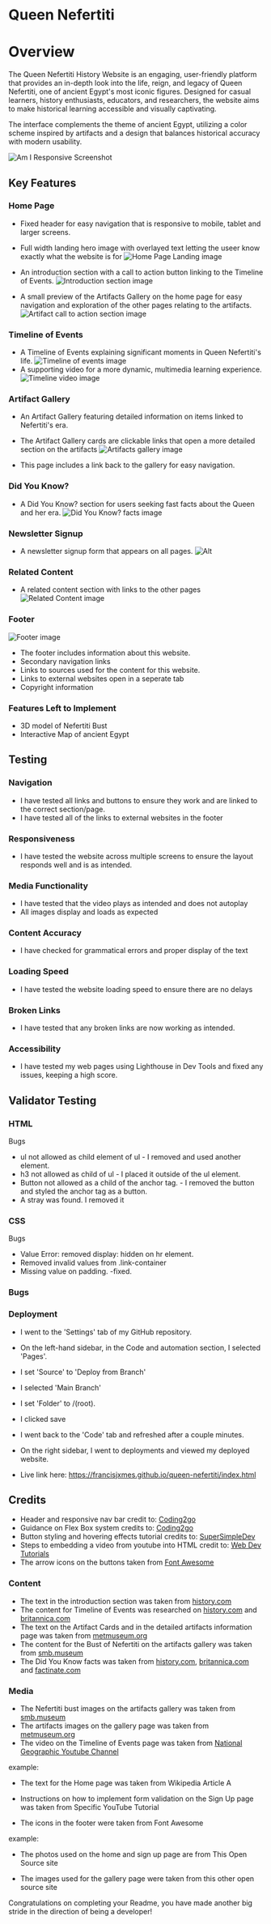 # Queen Nefertiti

# Overview

The Queen Nefertiti History Website is an engaging, user-friendly platform that provides an in-depth look into the life, reign, and legacy of Queen Nefertiti, one of ancient Egypt's most iconic figures. Designed for casual learners, history enthusiasts, educators, and researchers, the website aims to make historical learning accessible and visually captivating.

The interface complements the theme of ancient Egypt, utilizing a color scheme inspired by artifacts and a design that balances historical accuracy with modern usability.

![Am I Responsive Screenshot](assets/images/am-i-responsive.png)

## Key Features

### Home Page
* Fixed header for easy navigation that is responsive to mobile, tablet and larger screens.
* Full width landing hero image with overlayed text letting the useer know exactly what the website is for
![Home Page Landing image](assets/images/hero-landing.png)

* An introduction section with a call to action button linking to the Timeline of Events.
![Introduction section image](assets/images/introduction-section.png)

* A small preview of the Artifacts Gallery on the home page for easy navigation and exploration of the other pages relating to the artifacts.
![Artifact call to action section image](assets/images/artifacts-cta.png)

### Timeline of Events
* A Timeline of Events explaining significant moments in Queen Nefertiti's life.
![Timeline of events image](assets/images/timeline.png)
* A supporting video for a more dynamic, multimedia learning experience.
![Timeline video image](assets/images/timeline-video.png)

### Artifact Gallery
* An Artifact Gallery featuring detailed information on items linked to Nefertiti's era.

* The Artifact Gallery cards are clickable links that open a more detailed section on the artifacts
![Artifacts gallery image](assets/images/artifact-gallery.png)
* This page includes a link back to the gallery for easy navigation.

### Did You Know?
* A Did You Know? section for users seeking fast facts about the Queen and her era.
![Did You Know? facts image](assets/images/did-you-know-facts.png)

### Newsletter Signup
* A newsletter signup form that appears on all pages.
![Alt](assets/images/)

### Related Content
* A related content section with links to the other pages
![Related Content image](assets/images/related-content.png) 

### Footer
![Footer image](assets/images/footer.png)

* The footer includes information about this website.
* Secondary navigation links
* Links to sources used for the content for this website.
* Links to external websites open in a seperate tab
* Copyright information

### Features Left to Implement
* 3D model of Nefertiti Bust
* Interactive Map of ancient Egypt

## Testing

### Navigation
* I have tested all links and buttons to ensure they work and are linked to the correct section/page.
* I have tested all of the links to external websites in the footer

### Responsiveness
* I have tested the website across multiple screens to ensure the layout responds well and is as intended.

### Media Functionality
* I have tested that the video plays as intended and does not autoplay
* All images display and loads as expected

### Content Accuracy
* I have checked for grammatical errors and proper display of the text

### Loading Speed
* I have tested the website loading speed to ensure there are no delays

### Broken Links
* I have tested that any broken links are now working as intended.

### Accessibility
* I have tested my web pages using Lighthouse in Dev Tools and fixed any issues, keeping a high score.

## Validator Testing

### HTML

Bugs
* ul not allowed as child element of ul - I removed and used another element.
* h3 not allowed as child of ul - I placed it outside of the ul element.
* Button not allowed as a child of the anchor tag. - I removed the button and styled the anchor tag as a button.
* A stray </a> was found. I removed it
 

### CSS

Bugs 
* Value Error: removed display: hidden on hr element.
* Removed invalid values from .link-container
* Missing value on padding. -fixed.


### Bugs

### Deployment

* I went to the 'Settings' tab of my GitHub repository.
* On the left-hand sidebar, in the Code and automation section, I selected 'Pages'.
* I set 'Source' to 'Deploy from Branch'
* I selected 'Main Branch'
* I set 'Folder' to /(root).
* I clicked save
* I went back to the 'Code' tab and refreshed after a couple minutes.
* On the right sidebar, I went to deployments and viewed my deployed website.

* Live link here: https://francisjxmes.github.io/queen-nefertiti/index.html

## Credits

- Header and responsive nav bar credit to: [Coding2go](https://www.youtube.com/watch?v=8eFeIFKAKHw&list=PLx7XtnNwKaYwtHlY0UNAkb9QiWvXiKtNt&index=2)
- Guidance on Flex Box system credits to: [Coding2go](https://www.youtube.com/watch?v=8eFeIFKAKHw&list=PLx7XtnNwKaYwtHlY0UNAkb9QiWvXiKtNt&index=2)
- Button styling and hovering effects tutorial credits to: [SuperSimpleDev](https://www.youtube.com/watch?v=G3e-cpL7ofc&list=PLx7XtnNwKaYwtHlY0UNAkb9QiWvXiKtNt&index=1)
- Steps to embedding a video from youtube into HTML credit to: [Web Dev Tutorials](https://www.youtube.com/watch?v=ly36kn0ug4k&list=PLx7XtnNwKaYwtHlY0UNAkb9QiWvXiKtNt&index=3)
- The arrow icons on the buttons taken from [Font Awesome](https://fontawesome.com/icons)

### Content

- The text in the introduction section was taken from [history.com](https://www.history.com/topics/ancient-egypt/nefertiti)
- The content for Timeline of Events was researched on [history.com](https://www.history.com/topics/ancient-egypt/nefertiti) and [britannica.com](https://www.britannica.com/biography/Nefertiti)
- The text on the Artifact Cards and in the detailed artifacts information page was taken from [metmuseum.org](https://www.metmuseum.org/search-results?q=nefertiti+amarna+period&searchFacet=Art)
- The content for the Bust of Nefertiti on the artifacts gallery was taken from [smb.museum](https://www.smb.museum/en/museums-institutions/aegyptisches-museum-und-papyrussammlung/collection-research/bust-of-nefertiti/the-bust/)
- The Did You Know facts was taken from [history.com](https://www.history.com/topics/ancient-egypt/nefertiti), [britannica.com](https://www.britannica.com/biography/Nefertiti) and [factinate.com](https://www.factinate.com/people/facts-nefertiti)

### Media

- The Nefertiti bust images on the artifacts gallery was taken from [smb.museum](https://www.smb.museum/en/museums-institutions/aegyptisches-museum-und-papyrussammlung/collection-research/bust-of-nefertiti/the-bust/)
- The artifacts images on the gallery page was taken from [metmuseum.org](https://www.metmuseum.org/search-results?q=nefertiti+amarna+period&searchFacet=Art)
- The video on the Timeline of Events page was taken from [National Geographic Youtube Channel](https://www.youtube.com/channel/UCpVm7bg6pXKo1Pr6k5kxG9A)




example: 
* The text for the Home page was taken from Wikipedia Article A

* Instructions on how to implement form validation on the Sign Up page was taken from Specific YouTube Tutorial

* The icons in the footer were taken from Font Awesome

example:
* The photos used on the home and sign up page are from This Open Source site

* The images used for the gallery page were taken from this other open source site

Congratulations on completing your Readme, you have made another big stride in the direction of being a developer!
